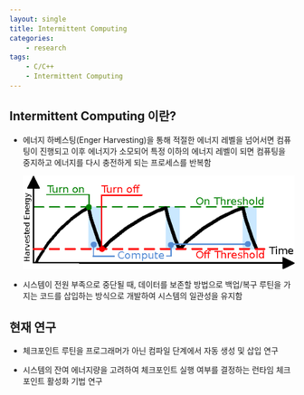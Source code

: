 ```yaml
---
layout: single
title: Intermittent Computing 
categories:
    - research
tags: 
    - C/C++
    - Intermittent Computing
---
```




## Intermittent Computing 이란?
- 에너지 하베스팅(Enger Harvesting)을 통해 적절한 에너지 레벨을 넘어서면 컴퓨팅이 진행되고 이후 에너지가 소모되어 특정 이하의 에너지 레벨이 되면 컴퓨팅을 중지하고 에너지를 다시 충전하게 되는 프로세스를 반복함

  ![01_intermittent_computing](../../assets/img/ic/01_intermittent_computing.png)

- 시스템이 전원 부족으로 중단될 때, 데이터를 보존할 방법으로 백업/복구 루틴을 가지는 코드를 삽입하는 방식으로 개발하여 시스템의 일관성을 유지함


## 현재 연구

- 체크포인트 루틴을 프로그래머가 아닌 컴파일 단계에서 자동 생성 및 삽입 연구

- 시스템의 잔여 에너지량을 고려하여 체크포인트 실행 여부를 결정하는 런타임 체크포인트 활성화 기법 연구


